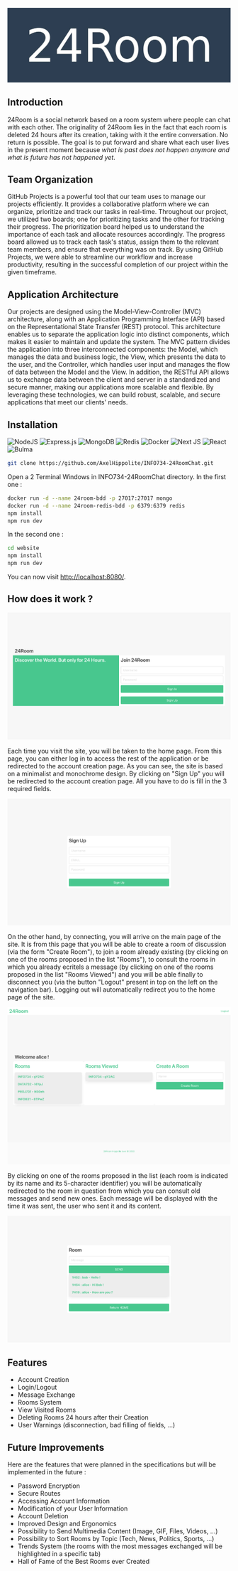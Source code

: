 ![](assets/banner.jpg)
## Introduction
24Room is a social network based on a room system where people can chat with each other. The originality of 24Room lies in the fact that each room is deleted 24 hours after its creation, taking with it the entire conversation. No return is possible. The goal is to put forward and share what each user lives in the present moment because *what is past does not happen anymore and what is future has not happened yet*.

## Team Organization
GitHub Projects is a powerful tool that our team uses to manage our projects efficiently. It provides a collaborative platform where we can organize, prioritize and track our tasks in real-time. Throughout our project, we utilized two boards; one for prioritizing tasks and the other for tracking their progress. The prioritization board helped us to understand the importance of each task and allocate resources accordingly. The progress board allowed us to track each task's status, assign them to the relevant team members, and ensure that everything was on track. By using GitHub Projects, we were able to streamline our workflow and increase productivity, resulting in the successful completion of our project within the given timeframe.

## Application Architecture
Our projects are designed using the Model-View-Controller (MVC) architecture, along with an Application Programming Interface (API) based on the Representational State Transfer (REST) protocol. This architecture enables us to separate the application logic into distinct components, which makes it easier to maintain and update the system. The MVC pattern divides the application into three interconnected components: the Model, which manages the data and business logic, the View, which presents the data to the user, and the Controller, which handles user input and manages the flow of data between the Model and the View. In addition, the RESTful API allows us to exchange data between the client and server in a standardized and secure manner, making our applications more scalable and flexible. By leveraging these technologies, we can build robust, scalable, and secure applications that meet our clients' needs.

## Installation
![NodeJS](https://img.shields.io/badge/node.js-6DA55F?style=for-the-badge&logo=node.js&logoColor=white)
![Express.js](https://img.shields.io/badge/express.js-%23404d59.svg?style=for-the-badge&logo=express&logoColor=%2361DAFB)
![MongoDB](https://img.shields.io/badge/MongoDB-%234ea94b.svg?style=for-the-badge&logo=mongodb&logoColor=white)
![Redis](https://img.shields.io/badge/redis-%23DD0031.svg?style=for-the-badge&logo=redis&logoColor=white)
![Docker](https://img.shields.io/badge/docker-%230db7ed.svg?style=for-the-badge&logo=docker&logoColor=white)
![Next JS](https://img.shields.io/badge/Next-black?style=for-the-badge&logo=next.js&logoColor=white)
![React](https://img.shields.io/badge/react-%2320232a.svg?style=for-the-badge&logo=react&logoColor=%2361DAFB)
![Bulma](https://img.shields.io/badge/react_bulma-8a4d76?style=for-the-badge&logo=bulma&logoColor=white)
```bash
git clone https://github.com/AxelHippolite/INFO734-24RoomChat.git
```
 Open a 2 Terminal Windows in INFO734-24RoomChat directory. In the first one :
```bash
docker run -d --name 24room-bdd -p 27017:27017 mongo
docker run -d --name 24room-redis-bdd -p 6379:6379 redis
npm install
npm run dev
 ```
 In the second one :
```bash
cd website
npm install
npm run dev
 ```
You can now visit [http://localhost:8080/](http://localhost:8080/).

## How does it work ?

![](assets/home.png)

Each time you visit the site, you will be taken to the home page. From this page, you can either log in to access the rest of the application or be redirected to the account creation page. As you can see, the site is based on a minimalist and monochrome design. By clicking on "Sign Up" you will be redirected to the account creation page. All you have to do is fill in the 3 required fields.

![](assets/signup.png)

On the other hand, by connecting, you will arrive on the main page of the site. It is from this page that you will be able to create a room of discussion (via the form "Create Room"), to join a room already existing (by clicking on one of the rooms proposed in the list "Rooms"), to consult the rooms in which you already ecritels a message (by clicking on one of the rooms proposed in the list "Rooms Viewed") and you will be able finally to disconnect you (via the button "Logout" present in top on the left on the navigation bar). Logging out will automatically redirect you to the home page of the site.

![](assets/rooms.png)

By clicking on one of the rooms proposed in the list (each room is indicated by its name and its 5-character identifier) you will be automatically redirected to the room in question from which you can consult old messages and send new ones. Each message will be displayed with the time it was sent, the user who sent it and its content.

![](assets/room.png)

## Features

* Account Creation
* Login/Logout
* Message Exchange
* Rooms System
* View Visited Rooms
* Deleting Rooms 24 hours after their Creation
* User Warnings (disconnection, bad filling of fields, ...)

## Future Improvements

Here are the features that were planned in the specifications but will be implemented in the future :

* Password Encryption
* Secure Routes
* Accessing Account Information
* Modification of your User Information
* Account Deletion
* Improved Design and Ergonomics
* Possibility to Send Multimedia Content (Image, GIF, Files, Videos, ...)
* Possibility to Sort Rooms by Topic (Tech, News, Politics, Sports, ...)
* Trends System (the rooms with the most messages exchanged will be highlighted in a specific tab)
* Hall of Fame of the Best Rooms ever Created
